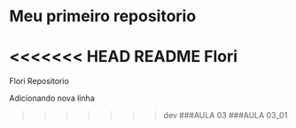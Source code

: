 # Meu primeiro repositorio

<<<<<<< HEAD
README Flori
=======
Flori Repositorio



Adicionando nova linha
>>>>>>> dev
###AULA 03
###AULA 03_01
